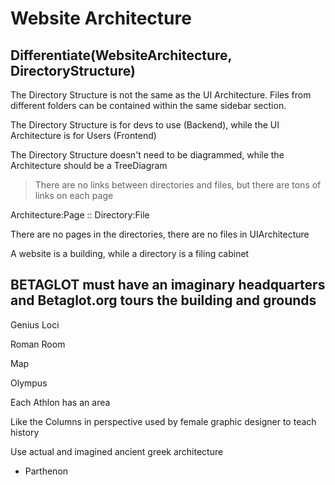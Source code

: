# Website Architecture

## Differentiate(WebsiteArchitecture, DirectoryStructure)

The Directory Structure is not the same as the UI Architecture.
Files from different folders can be contained within the same sidebar section.

The Directory Structure is for devs to use (Backend), while the UI Architecture is for Users (Frontend)

The Directory Structure doesn't need to be diagrammed, while the Architecture should be a TreeDiagram

> There are no links between directories and files, but there are tons of links on each page

Architecture:Page :: Directory:File

There are no pages in the directories, there are no files in UIArchitecture

A website is a building, while a directory is a filing cabinet

## BETAGLOT must have an imaginary headquarters and Betaglot.org tours the building and grounds

Genius Loci

Roman Room

Map

Olympus

Each Athlon has an area

Like the Columns in perspective used by female graphic designer to teach history

Use actual and imagined ancient greek architecture

- Parthenon
